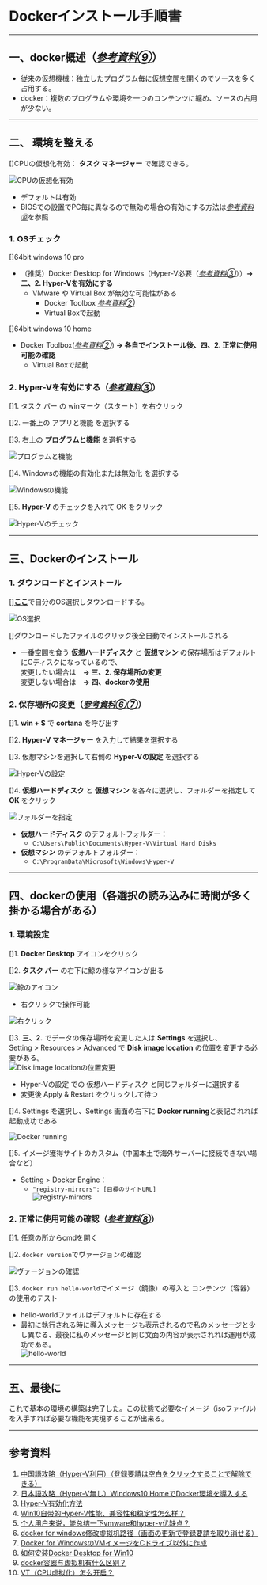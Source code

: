 <!-- JiraとConfluenceでのMarkdownの使用説明：
画像：
- 筆者以外の人がこのMarkdownファイルを編集する時は、画像を個人のurlにリンクすることで構わない。

コピペー：
- VSCodeから直接コピペーすると全文がコードブロックになるので一度メモ帳にコピペーし、メモ帳からJiraとConfluenceにコピペーすることをお勧め。
- JiraとConfluenceでレイアウトを指定する場合は全文のコピペー後、レイアウトに応じて調整する必要がある。

チェックボックス：
- JiraとConfluenceではチェックボックスが"[]space"で呼び出せる。
- 事前にMarkdownファイルに"[]space"を書いてコピペーするのは無効。
- "[]"を書いて、コピペー後手動でスペースを開くことをお勧め。
- 素で書かないと無効（見出し、リストの中で書くのは無効）
- 連続したチェックボックスの間に一行を開く必要がある（開かないとJiraとConfluenceで上の行の"[]"後ろにスペースを入れる時、下の行は上の行の改行と認識される）。
 -->

# Dockerインストール手順書

---

## 一、docker概述（[*参考資料⑨*][url09]）

- 従来の仮想機械：独立したプログラム毎に仮想空間を開くのでソースを多く占用する。
- docker：複数のプログラムや環境を一つのコンテンツに纏め、ソースの占用が少ない。

---

## 二、 環境を整える

[]CPUの仮想化有効： **タスク マネージャー** で確認できる。

![CPUの仮想化有効](https://raw.githubusercontent.com/SetsuikiHyoryu/StudyNote-Company/master/img/Dockerインストール手順書/01.png)

- デフォルトは有効
- BIOSでの設置でPC毎に異なるので無効の場合の有効にする方法は[*参考資料⑩*][url10]を参照

### 1. OSチェック

[]64bit windows 10 pro

- （推奨）Docker Desktop for Windows（Hyper-V必要（[*参考資料③*][url03]））**→ 二、2. Hyper-Vを有効にする**
  - VMware や Virtual Box が無効な可能性がある
    - Docker Toolbox [*参考資料②*][url02]
    - Virtual Boxで起動  

[]64bit windows 10 home

- Docker Toolbox([*参考資料②*][url02]) **→ 各自でインストール後、四、2. 正常に使用可能の確認**
  - Virtual Boxで起動

### 2. Hyper-Vを有効にする（[*参考資料③*][url03]）

[]1. タスク バー の winマーク（スタート）を右クリック

[]2. 一番上の アプリと機能 を選択する

[]3. 右上の **プログラムと機能** を選択する

![プログラムと機能](https://raw.githubusercontent.com/SetsuikiHyoryu/StudyNote-Company/master/img/Dockerインストール手順書/02.png)

[]4. Windowsの機能の有効化または無効化 を選択する

![Windowsの機能](https://raw.githubusercontent.com/SetsuikiHyoryu/StudyNote-Company/master/img/Dockerインストール手順書/03.png)

[]5. **Hyper-V** のチェックを入れて OK をクリック

![Hyper-Vのチェック](https://raw.githubusercontent.com/SetsuikiHyoryu/StudyNote-Company/master/img/Dockerインストール手順書/04.png)

---

## 三、Dockerのインストール

### 1. ダウンロードとインストール

[][**ここ**](https://www.docker.com/get-started)で自分のOS選択しダウンロードする。

![OS選択](https://raw.githubusercontent.com/SetsuikiHyoryu/StudyNote-Company/master/img/Dockerインストール手順書/05.png)

[]ダウンロードしたファイルのクリック後全自動でインストールされる

- 一番空間を食う **仮想ハードディスク** と **仮想マシン** の保存場所はデフォルトにCディスクになっているので、  
変更したい場合は　**→ 三、2. 保存場所の変更**  
変更しない場合は　**→ 四、dockerの使用**
  
### 2. 保存場所の変更（[*参考資料⑥*][url06][*⑦*][url07]）

[]1. **win + S** で **cortana** を呼び出す

[]2. **Hyper-V マネージャー** を入力して結果を選択する

[]3. 仮想マシンを選択して右側の **Hyper-Vの設定** を選択する  

![Hyper-Vの設定](https://raw.githubusercontent.com/SetsuikiHyoryu/StudyNote-Company/master/img/Dockerインストール手順書/06.png)

[]4. **仮想ハードディスク** と **仮想マシン** を各々に選択し、フォルダーを指定して **OK** をクリック

![フォルダーを指定](https://raw.githubusercontent.com/SetsuikiHyoryu/StudyNote-Company/master/img/Dockerインストール手順書/07.png)

- **仮想ハードディスク** のデフォルトフォルダー：
  - `C:\Users\Public\Documents\Hyper-V\Virtual Hard Disks`
- **仮想マシン** のデフォルトフォルダー：
  - `C:\ProgramData\Microsoft\Windows\Hyper-V`

---

## 四、dockerの使用（各選択の読み込みに時間が多く掛かる場合がある）

### 1. 環境設定

[]1. **Docker Desktop** アイコンをクリック

[]2. **タスク バー** の右下に鯨の様なアイコンが出る  

![鯨のアイコン](https://raw.githubusercontent.com/SetsuikiHyoryu/StudyNote-Company/master/img/Dockerインストール手順書/08.png)

- 右クリックで操作可能

![右クリック](https://raw.githubusercontent.com/SetsuikiHyoryu/StudyNote-Company/master/img/Dockerインストール手順書/09.png)

[]3. **三、2.** でデータの保存場所を変更した人は **Settings** を選択し、  
Setting > Resources > Advanced で **Disk image location** の位置を変更する必要がある。  
![Disk image locationの位置変更](https://raw.githubusercontent.com/SetsuikiHyoryu/StudyNote-Company/master/img/Dockerインストール手順書/10.png)

- Hyper-Vの設定 での 仮想ハードディスク と同じフォルダーに選択する
- 変更後 Apply & Restart をクリックして待つ

[]4. Settings を選択し、Settings 画面の右下に **Docker running**と表記されれば起動成功である  

![Docker running](https://raw.githubusercontent.com/SetsuikiHyoryu/StudyNote-Company/master/img/Dockerインストール手順書/11.png)

[]5. イメージ獲得サイトのカスタム（中国本土で海外サーバーに接続できない場合など）

- Setting > Docker Engine：
  - `"registry-mirrors": [目標のサイトURL]`  
  ![registry-mirrors](https://raw.githubusercontent.com/SetsuikiHyoryu/StudyNote-Company/master/img/Dockerインストール手順書/12.png)

### 2. 正常に使用可能の確認（[*参考資料⑧*][url08]）

[]1. 任意の所からcmdを開く

[]2. `docker version`でヴァージョンの確認

![ヴァージョンの確認](https://raw.githubusercontent.com/SetsuikiHyoryu/StudyNote-Company/master/img/Dockerインストール手順書/13.png)

[]3. `docker run hello-world`でイメージ（鏡像）の導入と コンテンツ（容器）の使用のテスト

- hello-worldファイルはデフォルトに存在する
- 最初に執行される時に導入メッセージも表示されるので私のメッセージと少し異なる、最後に私のメッセージと同じ文面の内容が表示されれば運用が成功である。  
![hello-world](https://raw.githubusercontent.com/SetsuikiHyoryu/StudyNote-Company/master/img/Dockerインストール手順書/14.png)

---

## 五、最後に

これで基本の環境の構築は完了した。この状態で必要なイメージ（isoファイル）を入手すれば必要な機能を実現することが出来る。

---

## 参考資料

1. [中国語攻略（Hyper-V利用）（登録要請は空白をクリックすることで解除できる）][url01]
2. [日本語攻略（Hyper-V無し）Windows10 HomeでDocker環境を導入する][url02]
3. [Hyper-V有効化方法][url03]
4. [Win10自带的Hyper-V性能、兼容性和稳定性怎么样？][url04]
5. [个人用户来说，能总结一下vmware和hyper-v优缺点？][url05]
6. [docker for windows修改虚拟机路径（画面の更新で登録要請を取り消せる）][url06]
7. [Docker for WindowsのVMイメージをCドライブ以外に作成][url07]
8. [如何安装Docker Desktop for Win10][url08]
9. [docker容器与虚拟机有什么区别？][url09]
10. [VT（CPU虚拟化）怎么开启？][url10]

[url01]: https://blog.csdn.net/zzq060143/article/details/91050272 "中国語攻略（Hyper-V利用）（登録要請は空白をクリックすることで解除できる）"
[url02]: https://qiita.com/zeffy1014/items/dda78f4ab0449989dfe1 "日本語攻略（Hyper-V無し）Windows10 HomeでDocker環境を導入する"
[url03]: https://docs.microsoft.com/ja-jp/virtualization/hyper-v-on-windows/quick-start/enable-hyper-v "Hyper-V有効化方法"
[url04]: https://www.zhihu.com/question/58179981 "Win10自带的Hyper-V性能、兼容性和稳定性怎么样？"
[url05]: https://segmentfault.com/q/1010000000735732 "个人用户来说，能总结一下vmware和hyper-v优缺点？"
[url06]: https://blog.csdn.net/wwangfabei1989/article/details/79293004 "docker for windows修改虚拟机路径（画面の更新で登録要請を取り消せる）"
[url07]: https://ao-system.net/note/51 "Docker for WindowsのVMイメージをCドライブ以外に作成"
[url08]: https://www.bilibili.com/video/BV1qE411N7aC "如何安装Docker Desktop for Win10"
[url09]: https://www.zhihu.com/question/48174633 "docker容器与虚拟机有什么区别？"
[url10]: https://jingyan.baidu.com/article/20b68a88e89c95796cec6282.html "VT（CPU虚拟化）怎么开启？"
